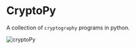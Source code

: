 # CryptoPy

A collection of `cryptography` programs in python.

![cryptoPy](https://github.com/surajkareppagol/assets-for-projects/blob/main/cryptoPy.gif)
